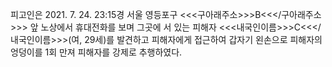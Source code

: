 피고인은 2021. 7. 24. 23:15경 서울 영등포구 <<<구아래주소>>>B<<</구아래주소>>> 앞 노상에서 휴대전화를 보며 그곳에 서 있는 피해자 <<<내국인이름>>>C<<</내국인이름>>>(여, 29세)를 발견하고 피해자에게 접근하여 갑자기 왼손으로 피해자의 엉덩이를 1회 만져 피해자를 강제로 추행하였다.
